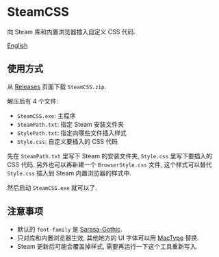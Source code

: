 # SteamCSS
向 Steam 库和内置浏览器插入自定义 CSS 代码.

[English](./README.md)

## 使用方式
从 [Releases](https://github.com/the1812/SteamCSS/releases) 页面下载 `SteamCSS.zip`.

解压后有 4 个文件:
- `SteamCSS.exe`: 主程序
- `SteamPath.txt`: 指定 Steam 安装文件夹
- `StylePath.txt`: 指定向哪些文件插入样式
- `Style.css`: 自定义要插入的 CSS 代码

先在 `SteamPath.txt` 里写下 Steam 的安装文件夹,  `Style.css` 里写下要插入的 CSS 代码.
另外也可以再新建一个 `BrowserStyle.css` 文件, 这个样式可以替代 `Style.css` 插入到 Steam 内置浏览器的样式中.

然后启动 `SteamCSS.exe` 就可以了.

## 注意事项
- 默认的 `font-family` 是 [Sarasa-Gothic](https://github.com/be5invis/Sarasa-Gothic).
- 只对库和内置浏览器生效, 其他地方的 UI 字体可以用 [MacType](https://github.com/snowie2000/mactype) 替换.
- Steam 更新后可能会覆盖掉样式, 需要再运行一下这个工具重新写入.
